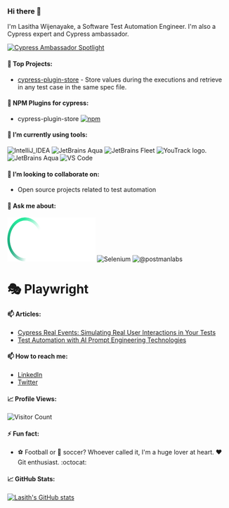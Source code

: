 ### Hi there 👋

I'm Lasitha Wijenayake, a Software Test Automation Engineer. I'm also a Cypress expert and Cypress ambassador.

<a href="https://www.cypress.io/blog/2022/06/16/cypress-ambassador-spotlight-lasitha/">
  <img src="https://www.cypress.io/blog/content/images/2022/06/Blog_Ambassador-Spotlight_Lasitha-Wijenayake.png" alt="Cypress Ambassador Spotlight" height="300" width="600">
</a>

#### 🌟 Top Projects:

- [cypress-plugin-store](https://github.com/lasithdilshan20/cypress-plugin-store) - Store values during the executions and retrieve in any test case in the same spec file.

#### 🌟 NPM Plugins for cypress:

- cypress-plugin-store [![npm](https://img.shields.io/npm/v/cypress-plugin-store.svg)](https://www.npmjs.com/package/cypress-plugin-store)

#### 🌱 I’m currently using tools:

<img src="https://resources.jetbrains.com/storage/products/company/brand/logos/IntelliJ_IDEA_icon.png" alt="IntelliJ_IDEA" width="100px" height="100px"> <img src="https://resources.jetbrains.com/storage/products/company/brand/logos/Aqua_icon.png" alt="JetBrains Aqua" width="100px" height="100px"> <img src="https://resources.jetbrains.com/storage/products/company/brand/logos/Fleet_icon.png" alt="JetBrains Fleet" width="100px" height="100px"> <img src="https://resources.jetbrains.com/storage/products/company/brand/logos/YouTrack_icon.png" alt="YouTrack logo." width="100px" height="100px"> <img src="https://resources.jetbrains.com/storage/products/company/brand/logos/Aqua_icon.png" alt="JetBrains Aqua" width="100px" height="100px"> <img src="https://code.visualstudio.com/assets/images/code-stable.png" alt="VS Code" width="75px" height="75px">

#### 👯 I’m looking to collaborate on:

- Open source projects related to test automation

#### 💬 Ask me about:

<img alt="Cypress Logo" src="https://github.com/cypress-io/cypress/raw/develop/assets/cypress-logo-dark.png" width="200px" height="100px">    <img src="https://selenium.dev/images/selenium_logo_square_green.png" width="100" alt="Selenium" height="100px">  <img src="https://avatars.githubusercontent.com/u/10251060?s=200&amp;v=4" width="100" height="100" alt="@postmanlabs"> <h1><g-emoji class="g-emoji" alias="performing_arts" fallback-src="https://github.githubassets.com/images/icons/emoji/unicode/1f3ad.png">🎭</g-emoji> Playwright</h1> 

#### 📫 Articles:

- [Cypress Real Events: Simulating Real User Interactions in Your Tests](https://www.linkedin.com/pulse/cypress-real-events-simulating-user-interactions-your-wijenayake)
- [Test Automation with AI Prompt Engineering Technologies](https://www.linkedin.com/pulse/test-automation-ai-prompt-engineering-technologies-lasitha-wijenayake)

#### 📫 How to reach me:

- [LinkedIn](https://www.linkedin.com/in/lasitha-wijenayake-b8a43bb5/)
- [Twitter](https://twitter.com/lasithdilshan20/)

#### 📈 Profile Views:

![Visitor Count](https://profile-counter.glitch.me/lasithdilshan20/count.svg)

#### ⚡ Fun fact:

- ⚽ Football or 🏈 soccer? Whoever called it, I'm a huge lover at heart. :heart: Git enthusiast. :octocat:

#### 📈 GitHub Stats:

[![Lasith's GitHub stats](https://github-readme-stats.vercel.app/api?username=lasithdilshan20&show_icons=true&theme=radical)](https://github.com/anuraghazra/github-readme-stats)

